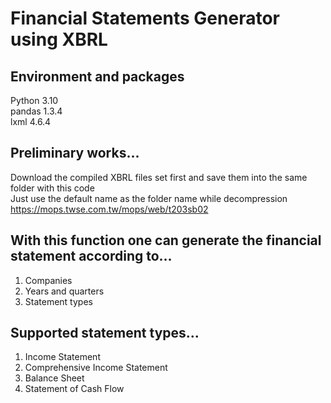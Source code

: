 # Financial Statements Generator using XBRL

## Environment and packages
Python 3.10  
pandas 1.3.4  
lxml 4.6.4  

## Preliminary works...
Download the compiled XBRL files set first and save them into the same folder with this code  
Just use the default name as the folder name while decompression  
https://mops.twse.com.tw/mops/web/t203sb02 

## With this function one can generate the financial statement according to...
1. Companies
2. Years and quarters
3. Statement types

## Supported statement types...
1. Income Statement
2. Comprehensive Income Statement
3. Balance Sheet
4. Statement of Cash Flow
